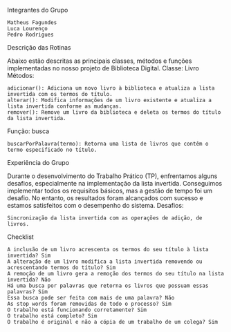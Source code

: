 Integrantes do Grupo

    Matheus Fagundes
    Luca Lourenço
    Pedro Rodrigues

Descrição das Rotinas

Abaixo estão descritas as principais classes, métodos e funções implementadas no nosso projeto de Biblioteca Digital.
Classe: Livro
Métodos:

    adicionar(): Adiciona um novo livro à biblioteca e atualiza a lista invertida com os termos do título.
    alterar(): Modifica informações de um livro existente e atualiza a lista invertida conforme as mudanças.
    remover(): Remove um livro da biblioteca e deleta os termos do título da lista invertida.

Função: busca

    buscarPorPalavra(termo): Retorna uma lista de livros que contêm o termo especificado no título.

Experiência do Grupo

Durante o desenvolvimento do Trabalho Prático (TP), enfrentamos alguns desafios, especialmente na implementação da lista invertida. Conseguimos implementar todos os requisitos básicos, mas a gestão de tempo foi um desafio. No entanto, os resultados foram alcançados com sucesso e estamos satisfeitos com o desempenho do sistema.
Desafios:

    Sincronização da lista invertida com as operações de adição, de livros.

Checklist

    A inclusão de um livro acrescenta os termos do seu título à lista invertida? Sim
    A alteração de um livro modifica a lista invertida removendo ou acrescentando termos do título? Sim
    A remoção de um livro gera a remoção dos termos do seu título na lista invertida? Não
    Há uma busca por palavras que retorna os livros que possuam essas palavras? Sim
    Essa busca pode ser feita com mais de uma palavra? Não
    As stop words foram removidas de todo o processo? Sim
    O trabalho está funcionando corretamente? Sim
    O trabalho está completo? Sim
    O trabalho é original e não a cópia de um trabalho de um colega? Sim
